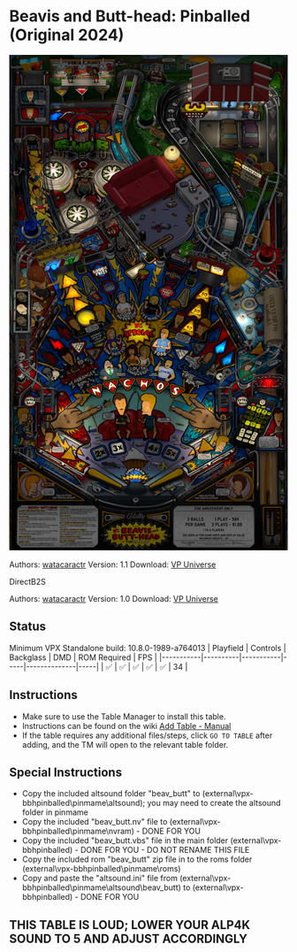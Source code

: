 # Beavis and Butt-head: Pinballed (Original 2024)

![Table Preview](../../images/vpx-bbhpinballed.jpg)

Authors: [watacaractr](https://vpuniverse.com/profile/5551-watacaractr/)
Version: 1.1
Download: [VP Universe](https://vpuniverse.com/files/file/18299-beavis-and-butt-head-pinballed-original-2024/)

DirectB2S

Authors: [watacaractr](https://vpuniverse.com/profile/5551-watacaractr/)
Version: 1.0
Download: [VP Universe](https://vpuniverse.com/files/file/18258-beavis-and-butt-head-pinballed-bally-1993-directb2s-3-screen/)

## Status 

Minimum VPX Standalone build: 10.8.0-1989-a764013
| Playfield | Controls | Backglass | DMD | ROM Required | FPS | 
|-----------|----------|-----------|-----|--------------|-----|
| :white_check_mark: | :white_check_mark: | :white_check_mark: | :white_check_mark: | :white_check_mark: | 34 |

## Instructions

- Make sure to use the Table Manager to install this table.
- Instructions can be found on the wiki [Add Table - Manual](https://github.com/LegendsUnchained/vpx-standalone-alp4k/wiki/%5B04%5D-%F0%9F%A7%A1-TM-%E2%80%90-Other-Features#add-table---manual)
- If the table requires any additional files/steps, click `GO TO TABLE` after adding, and the TM will open to the relevant table folder.

## Special Instructions
- Copy the included altsound folder "beav_butt" to (external\vpx-bbhpinballed\pinmame\altsound\); you may need to create the altsound folder in pinmame
- Copy the included "beav_butt.nv" file to (external\vpx-bbhpinballed\pinmame\nvram) - DONE FOR YOU
- Copy the included "beav_butt.vbs" file in the main folder (external\vpx-bbhpinballed) - DONE FOR YOU - DO NOT RENAME THIS FILE
- Copy the included rom "beav_butt" zip file in to the roms folder (external\vpx-bbhpinballed\pinmame\roms)
- Copy and paste the "altsound.ini" file from (external\vpx-bbhpinballed\pinmame\altsound\beav_butt) to (external\vpx-bbhpinballed) - DONE FOR YOU

## THIS TABLE IS LOUD; LOWER YOUR ALP4K SOUND TO 5 AND ADJUST ACCORDINGLY

